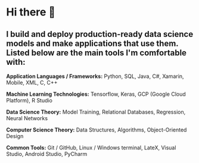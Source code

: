 # Hi there 👋
## I build and deploy production-ready data science models and make applications that use them. Listed below are the main tools I'm comfortable with:

**Application Languages / Frameworks:** Python, SQL, Java, C#, Xamarin, Mobile, XML, C, C++

**Machine Learning Technologies:** Tensorflow, Keras, GCP (Google Cloud Platform), R Studio

**Data Science Theory:** Model Training, Relational Databases, Regression, Neural Networks

**Computer Science Theory:** Data Structures, Algorithms, Object-Oriented Design

**Common Tools:** Git / GitHub, Linux / Windows terminal, LateX, Visual Studio, Android Studio, PyCharm
<!--
**gahogg/gahogg** is a ✨ _special_ ✨ repository because its `README.md` (this file) appears on your GitHub profile.



-->
